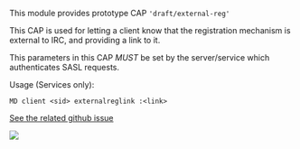 This module provides prototype CAP `'draft/external-reg'`

This CAP is used for letting a client know that the registration mechanism is external to IRC, and providing a link to it.

This parameters in this CAP *MUST* be set by the server/service which authenticates SASL requests.


Usage (Services only):

`MD client <sid> externalreglink :<link>`


[See the related github issue](https://github.com/ircv3/ircv3-ideas/issues/89)

![](https://valware.uk/wp-content/uploads/2022/03/Screenshot-from-2022-03-17-13-34-22.png)
